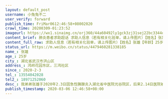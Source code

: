 ```yaml
---
layout: default_post
username: 小兔兔不二
user_verify: forward
publish_time: FriMar0612:46:58+08002020
crawl_time: 20200309-01:23:52
imageurl: https://wx1.sinaimg.cn/orj360/44a60492ly1gck3zj31sej22bc3344qr.jpg,https://wx3.sinaimg.cn/orj360/44a60492ly1gck3zk1numj22bc334b2a.jpg,https://wx4.sinaimg.cn/orj360/44a60492ly1gck3zkuezwj22bc334kjl.jpg,https://wx3.sinaimg.cn/orj360/44a60492ly1gck3zlodbjj22bc3344qq.jpg
content_brief: 肺炎患者求助超话 求助人信息（若有相关化验单，请上传图片）【姓名】张雄【年龄】25岁【所在城市】湖北省武汉市洪山区【所在小区、社区】鸿岭花园东区，三鸿社区【患病时间】2020-2-3【联系方式】●●●【其他紧急联系人】●●●【病情描述】 我弟弟张雄于2020年2.3日因急性胰 ...全文
content_full_raw: 求助人信息（若有相关化验单，请上传图片）【姓名】张雄【年龄】25岁【所在城市】湖北省武汉市洪山区【所在小区、社区】鸿岭花园东区，三鸿社区【患病时间】2020-2-3【联系方式】●●●【其他紧急联系人】●●●【病情描述】我弟弟张雄于2020年2.3日因急性胰腺炎入湖北省中医院光谷院区，后来2.14日医院被征收新冠病人，我弟转院到省中医院花园山院区，因为检查设备大部分不开放，不能明确的检查身体，所以不能对症治疗。只打营养针护肝护胃的，每日呕吐不止，不能吃喝，人消瘦如柴，2.29日开始呕吐的更加严重了，导致他开始精神涣散，意识模糊，说胡话，吃不了饭，屎拉不出来。医院检查考虑是韦尼克脑病。3月2日开始，我弟弟开始表现出嗜睡的症状，病情进一步严重了。湖北省中医院医生明确告诉我们不转院就救不了，他们设备，药品都不能满足我弟弟病的治疗，不能拖。我们打电话求助洪山卫健委，武昌卫健委，市卫健委，问题都没有得到解决和改观，到底谁可以救救我弟弟？今天听说武汉大学人民医院开放了非新冠肺炎患者的收治，省中医院建议我们转院，我们也想转入省人民医院，可是各个部门都说无能为力，每天像皮球把我们推来推去，可是我弟弟等不了，到底谁能来救救我弟弟？活生生的人因为新冠状病毒耽误病情，要丢掉生命，他才25岁，这么美好的年龄，一直默默的为社会做贡献，希望救救他吧！@央视新闻@武汉市长专线@武汉身边事@武汉晨报@平安武汉@大武汉那点事@楚天都市报@经视直播官方微博@楚天时报
status_url: https://m.weibo.cn/status/4479460281338185
name_: 张雄
age_: 25岁
city_: 湖北省武汉市洪山区
address_: 鸿岭花园东区，三鸿社区
since_: 2020-2-3
tel_: 13554042028
tel2_: 18971252060
desc_: 我弟弟张雄于2020年2.3日因急性胰腺炎入湖北省中医院光谷院区，后来2.14日医院被征收新冠病人，我弟转院到省中医院花园山院区，因为检查设备大部分不开放，不能明确的检查身体，所以不能对症治疗。只打营养针护肝护胃的，每日呕吐不止，不能吃喝，人消瘦如柴，2.29日开始呕吐的更加严重了，导致他开始精神涣散，意识模糊，说胡话，吃不了饭，屎拉不出来。医院检查考虑是韦尼克脑病。3月2日开始，我弟弟开始表现出嗜睡的症状，病情进一步严重了。湖北省中医院医生明确告诉我们不转院就救不了，他们设备，药品都不能满足我弟弟病的治疗，不能拖。我们打电话求助洪山卫健委，武昌卫健委，市卫健委，问题都没有得到解决和改观，到底谁可以救救我弟弟？今天听说武汉大学人民医院开放了非新冠肺炎患者的收治，省中医院建议我们转院，我们也想转入省人民医院，可是各个部门都说无能为力，每天像皮球把我们推来推去，可是我弟弟等不了，到底谁能来救救我弟弟？活生生的人因为新冠状病毒耽误病情，要丢掉生命，他才25岁，这么美好的年龄，一直默默的为社会做贡献，希望救救他吧！@央视新闻@武汉市长专线@武汉身边事@武汉晨报@平安武汉@大武汉那点事@楚天都市报@经视直播官方微博@楚天时报
publish_timestamp: 2020-03-06 12:46:58+08:00
---
```

